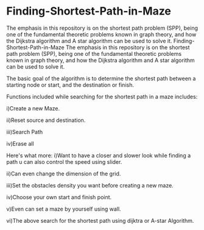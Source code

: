 # Finding-Shortest-Path-in-Maze
The emphasis in this repository is on the shortest path problem (SPP), being one of the fundamental theoretic problems known in graph theory, and how the Dijkstra algorithm  and A star algorithm can be used to solve it.
Finding-Shortest-Path-in-Maze
The emphasis in this repository is on the shortest path problem (SPP), being one of the fundamental theoretic problems known in graph theory, and how the Dijkstra algorithm and A star algorithm can be used to solve it.

The basic goal of the algorithm is to determine the shortest path between a starting node or start, and the destination or finish.

Functions included while searching for the shortest path in a maze includes:

i)Create a new Maze.

ii)Reset source and destination.

iii)Search Path

iv)Erase all

Here's what more: i)Want to have a closer and slower look while finding a path u can also control the speed using slider.

ii)Can even change the dimension of the grid.

iii)Set the obstacles density you want before creating a new maze.

iv)Choose your own start and finish point.

v)Even can set a maze by yourself using wall.

vi)The above search for the shortest path using dijktra or A-star Algorithm.
